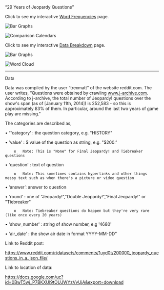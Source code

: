 “29 Years of Jeopardy Questions”

Click to see my interactive [Word Frequencies](http://cjaiello.github.io/DataVisFinal/compareWordFrequencies.html) page.

![Bar Graphs](https://github.com/cjaiello/DataVisFinalChristinaAiello/blob/master/images/comparisonbars.png?raw=true)

![Comparison Calendars](https://github.com/cjaiello/DataVisFinalChristinaAiello/blob/master/images/comparisoncalendars.png?raw=true)


Click to see my interactive [Data Breakdown](http://cjaiello.github.io/DataVisFinal/dataBreakdown.html) page.

![Bar Graphs](https://github.com/cjaiello/DataVisFinalChristinaAiello/blob/master/images/bargraphs.png?raw=true)

![Word Cloud](https://github.com/cjaiello/DataVisFinalChristinaAiello/blob/master/images/wordcloud.png?raw=true)

----------------------------------------------------

Data

Data was compiled by the user “trexmatt” of the website reddit.com. The user writes, “Questions were obtained by crawling www.j-archive.com. According to j-archive, the total number of Jeopardy! questions over the show's span (as of [January 11th, 2014]) is 252,583 - so this is approximately 83% of them. In particular, around the last two years of game play are missing.”

The categories are described as,

•	“'category' : the question category, e.g. "HISTORY"

•	'value' : $ value of the question as string, e.g. "$200.”

		o	Note: This is "None" for Final Jeopardy! and Tiebreaker questions

•	'question' : text of question

		o	Note: This sometimes contains hyperlinks and other things messy text such as when there's a picture or video question

•	‘answer’: answer to question

•	'round' : one of "Jeopardy!","Double Jeopardy!","Final Jeopardy!" or "Tiebreaker"

		o	Note: Tiebreaker questions do happen but they're very rare (like once every 20 years)

•	'show_number' : string of show number, e.g '4680'

•	'air_date' : the show air date in format YYYY-MM-DD”

Link to Reddit post:

https://www.reddit.com/r/datasets/comments/1uyd0t/200000_jeopardy_questions_in_a_json_file/

Link to location of data:

https://docs.google.com/uc?id=0BwT5wj_P7BKXUl9tOUJWYzVvUjA&export=download
